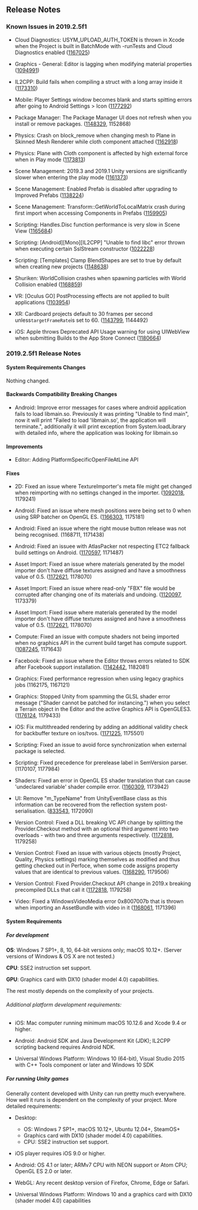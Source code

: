 ## Release Notes

### Known Issues in 2019.2.5f1

-   Cloud Diagnostics: USYM_UPLOAD_AUTH_TOKEN is thrown in Xcode when the Project is built in BatchMode with -runTests and Cloud Diagnostics enabled ([1167025](https://issuetracker.unity3d.com/issues/usym-upload-auth-token-is-thrown-in-xcode-when-the-project-is-built-in-batchmode-with-runtests-and-cloud-diagnostics-enabled))

-   Graphics - General: Editor is lagging when modifying material properties ([1094991](https://issuetracker.unity3d.com/issues/hdrp-editor-is-lagging-when-modifying-material-properties))

-   IL2CPP: Build fails when compiling a struct with a long array inside it ([1173310](https://issuetracker.unity3d.com/issues/il2cpp-build-fails-when-compiling-a-struct-with-a-long-array-inside-it))

-   Mobile: Player Settings window becomes blank and starts spitting errors after going to Android Settings \> Icon ([1177292](https://issuetracker.unity3d.com/issues/player-settings-window-becomes-blank-and-starts-spitting-errors-after-going-to-android-settings-icon))

-   Package Manager: The Package Manager UI does not refresh when you install or remove packages. ([1148329](https://issuetracker.unity3d.com/issues/the-package-manager-ui-does-not-refresh-when-packages-are-installed-or-removed), 1152868)

-   Physics: Crash on block_remove when changing mesh to Plane in Skinned Mesh Renderer while cloth component attached ([1162918](https://issuetracker.unity3d.com/issues/crash-on-block-remove-when-changing-mesh-to-plane-in-skinned-mesh-renderer-while-cloth-component-attached))

-   Physics: Plane with Cloth component is affected by high external force when in Play mode ([1173813](https://issuetracker.unity3d.com/issues/gameobject-with-cloth-component-is-affected-by-high-external-force-when-in-play-mode))

-   Scene Management: 2019.3 and 2019.1 Unity versions are significantly slower when entering the play mode ([1161373](https://issuetracker.unity3d.com/issues/2019-dot-3-and-2019-dot-1-streams-are-significantly-slower-when-entering-the-play-mode))

-   Scene Management: Enabled Prefab is disabled after upgrading to Improved Prefabs ([1138224](https://issuetracker.unity3d.com/issues/enabled-prefab-is-disabled-after-upgrading-to-improved-prefabs))

-   Scene Management: Transform::GetWorldToLocalMatrix crash during first import when accessing Components in Prefabs ([1159905](https://issuetracker.unity3d.com/issues/transform-getworldtolocalmatrix-crash-during-first-import-when-accessing-components-in-prefabs))

-   Scripting: Handles.Disc function performance is very slow in Scene View ([1165684](https://issuetracker.unity3d.com/issues/handles-dot-disc-function-performance-is-very-slow-in-scene-view))

-   Scripting: \[Android\]\[Mono\]\[IL2CPP\] \"Unable to find libc\" error thrown when executing certain SslStream constructor ([1022228](https://issuetracker.unity3d.com/issues/android-mono-il2cpp-unable-to-find-libc-error-thrown-when-executing-certain-sslstream-constructor))

-   Scripting: \[Templates\] Clamp BlendShapes are set to true by default when creating new projects ([1148638](https://issuetracker.unity3d.com/issues/templates-clamp-blendshapes-are-set-to-true-by-default-when-creating-new-projects))

-   Shuriken: WorldCollision crashes when spawning particles with World Collision enabled ([1168859](https://issuetracker.unity3d.com/issues/worldcollision-crashes-when-spawning-particles-with-world-collision-enabled))

-   VR: \[Oculus GO\] PostProcessing effects are not applied to built applications ([1103954](https://issuetracker.unity3d.com/issues/oculus-go-postprocessing-effects-are-not-applied-to-built-applications))

-   XR: Cardboard projects default to 30 frames per second unless` targetFrameRate `is set to 60. ([1143799](https://issuetracker.unity3d.com/issues/cardboard-projects-default-to-30fps), 1144492)

-   iOS: Apple throws Deprecated API Usage warning for using UIWebView when submitting Builds to the App Store Connect ([1180664](https://issuetracker.unity3d.com/issues/ios-apple-throws-deprecated-api-usage-warning-for-using-uiwebview-when-submitting-builds-to-the-app-store-connect))

### 2019.2.5f1 Release Notes

#### System Requirements Changes

Nothing changed.

#### Backwards Compatibility Breaking Changes

-   Android: Improve error messages for cases where android application fails to load libmain.so. Previously it was printing \"Unable to find main\", now it will print \"Failed to load \'libmain.so\', the application will terminate.\", additionally it will print exception from System.loadLibrary with detailed info, where the application was looking for libmain.so

#### Improvements

-   Editor: Adding PlatformSpecificOpenFileAtLine API

#### Fixes

-   2D: Fixed an issue where TextureImporter\'s meta file might get changed when reimporting with no settings changed in the importer. ([1092018](https://issuetracker.unity3d.com/issues/perforce-version-control-automatically-checkouts-reimported-sprites), 1179241)

-   Android: Fixed an issue where mesh positions were being set to 0 when using SRP batcher on OpenGL ES. ([1166303](https://issuetracker.unity3d.com/issues/lwrp-mesh-positions-are-set-incorrectly-when-using-srp-batching), 1175181)

-   Android: Fixed an issue where the right mouse button release was not being recognised. (1168711, 1171438)

-   Android: Fixed an issuee with AtlasPacker not respecting ETC2 fallback build settings on Android. ([1170597](https://issuetracker.unity3d.com/issues/android-androidetc2fallbackoverride-dot-quality32bitdownscaled-does-not-work-on-an-atlas-created-with-the-legacy-sprite-packer), 1171487)

-   Asset Import: Fixed an issue where materials generated by the model importer don\'t have diffuse textures assigned and have a smoothness value of 0.5. ([1172621](https://issuetracker.unity3d.com/issues/lwrp-fbx-assets-lose-their-materials-when-importing-the-assets-into-a-lwrp-project), 1178070)

-   Asset Import: Fixed an issue where read-only \"FBX\" file would be corrupted after changing one of its materials and undoing. ([1120097](https://issuetracker.unity3d.com/issues/read-only-fbx-file-gets-corrupted-after-changing-one-of-its-materials-and-undoing), 1173379)

-   Asset Import: Fixed issue where materials generated by the model importer don\'t have diffuse textures assigned and have a smoothness value of 0.5. ([1172621](https://issuetracker.unity3d.com/issues/lwrp-fbx-assets-lose-their-materials-when-importing-the-assets-into-a-lwrp-project), 1178070)

-   Compute: Fixed an issue with compute shaders not being imported when no graphics API in the current build target has compute support. ([1087245](https://issuetracker.unity3d.com/issues/2018-dot-3-windows-webgl-applying-a-blend-to-a-mesh-with-blendshapes-throws-the-error-and-warning), 1171643)

-   Facebook: Fixed an issue where the Editor throws errors related to SDK after Facebook support installation. ([1142442](https://issuetracker.unity3d.com/issues/facebook-editor-throw-errors-related-to-sdk-after-facebook-support-installation), 1182081)

-   Graphics: Fixed performance regression when using legacy graphics jobs (1162175, 1167121)

-   Graphics: Stopped Unity from spamming the GLSL shader error message (\"Shader cannot be patched for instancing.\") when you select a Terrain object in the Editor and the active Graphics API is OpenGLES3. ([1176124](https://issuetracker.unity3d.com/issues/glsl-shader-cannot-be-patched-for-instancing-dot-is-thrown-when-selecting-terrain-with-draw-instanced-enabled-on-opengl-api), 1179433)

-   iOS: Fix multithreaded rendering by adding an additional validity check for backbuffer texture on ios/tvos. ([1171225](https://issuetracker.unity3d.com/issues/ios-opengles-multithreaded-rendering-on-opengles-breaks-setting-camera-dot-targettexture), 1175501)

-   Scripting: Fixed an issue to avoid force synchronization when external package is selected.

-   Scripting: Fixed precedence for prerelease label in SemVersion parser. (1170107, 1177984)

-   Shaders: Fixed an error in OpenGL ES shader translation that can cause \'undeclared variable\' shader compile error. ([1160309](https://issuetracker.unity3d.com/issues/hlslcc-generated-shader-is-not-compiling-due-to-undeclared-variable-u-xlati9-error), 1173942)

-   UI: Remove \"m_TypeName\" from UnityEventBase class as this information can be recovered from the reflection system post-serialisation. ([833543](https://issuetracker.unity3d.com/issues/runtime-unityevent-objects-contain-the-name-of-type-as-a-serialized-string), 1172090)

-   Version Control: Fixed a DLL breaking VC API change by splitting the Provider.Checkout method with an optional third argument into two overloads - with two and three arguments respectively. ([1172818](https://issuetracker.unity3d.com/issues/vcs-addition-of-changeset-changeset-equals-null-argument-to-provider-dot-checkout-broke-prebuilt-assemblies-in-2019-dot-1-plus), 1179258)

-   Version Control: Fixed an issue with various objects (mostly Project, Quality, Physics settings) marking themselves as modified and thus getting checked out in Perfoce, when some code assigns property values that are identical to previous values. ([1168290](https://issuetracker.unity3d.com/issues/vcs-project-settings-asset-is-automatically-checked-out-when-closing-the-editor), 1179506)

-   Version Control: Fixed Provider.Checkout API change in 2019.x breaking precompiled DLLs that call it ([1172818](https://issuetracker.unity3d.com/issues/vcs-addition-of-changeset-changeset-equals-null-argument-to-provider-dot-checkout-broke-prebuilt-assemblies-in-2019-dot-1-plus), 1179258)

-   Video: Fixed a WindowsVideoMedia error 0x8007007b that is thrown when importing an AssetBundle with video in it ([1168061](https://issuetracker.unity3d.com/issues/windowsvideomedia-error-0x8007007b-is-thrown-when-importing-an-assetbundle-with-video-in-it), 1171396)

#### System Requirements

##### For development

**OS**: Windows 7 SP1+, 8, 10, 64-bit versions only; macOS 10.12+. (Server versions of Windows & OS X are not tested.)

**CPU**: SSE2 instruction set support.

**GPU**: Graphics card with DX10 (shader model 4.0) capabilities.

The rest mostly depends on the complexity of your projects.

###### Additional platform development requirements:

-   iOS: Mac computer running minimum macOS 10.12.6 and Xcode 9.4 or higher.

-   Android: Android SDK and Java Development Kit (JDK); IL2CPP scripting backend requires Android NDK.

-   Universal Windows Platform: Windows 10 (64-bit), Visual Studio 2015 with C++ Tools component or later and Windows 10 SDK

##### For running Unity games

Generally content developed with Unity can run pretty much everywhere. How well it runs is dependent on the complexity of your project. More detailed requirements:

-   Desktop:

    -   OS: Windows 7 SP1+, macOS 10.12+, Ubuntu 12.04+, SteamOS+
    -   Graphics card with DX10 (shader model 4.0) capabilities.
    -   CPU: SSE2 instruction set support.

-   iOS player requires iOS 9.0 or higher.

-   Android: OS 4.1 or later; ARMv7 CPU with NEON support or Atom CPU; OpenGL ES 2.0 or later.

-   WebGL: Any recent desktop version of Firefox, Chrome, Edge or Safari.

-   Universal Windows Platform: Windows 10 and a graphics card with DX10 (shader model 4.0) capabilities
